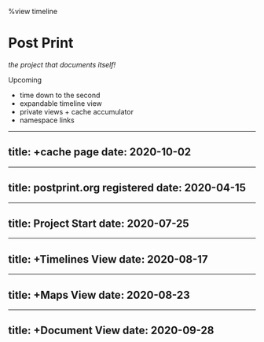 %view timeline

# Post Print

*the project that documents itself!*

Upcoming
- time down to the second
- expandable timeline view
- private views + cache accumulator
- namespace links

---
title: +cache page
date: 2020-10-02
---

---
title: postprint.org registered
date: 2020-04-15
---

---
title: Project Start
date: 2020-07-25
---

---
title: +Timelines View
date: 2020-08-17
---

---
title: +Maps View
date: 2020-08-23
---

---
title: +Document View
date: 2020-09-28
---

